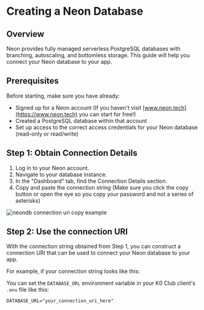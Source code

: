 # Creating a Neon Database

## Overview

Neon provides fully managed serverless PostgreSQL databases with branching, autoscaling, and bottomless storage. This guide will help you connect your Neon database to your app.

## Prerequisites

Before starting, make sure you have already:

-   Signed up for a Neon account (If you haven't visit [www.neon.tech](https://www.neon.tech) you can start for free!)
-   Created a PostgreSQL database within that account
-   Set up access to the correct access credentials for your Neon database (read-only or read/write)

## Step 1: Obtain Connection Details

1. Log in to your Neon account.
2. Navigate to your database instance.
3. In the "Dashboard" tab, find the Connection Details section.
4. Copy and paste the connection string (Make sure you click the copy button or open the eye so you copy your password and not a series of asterisks)

![neondb connection uri copy example](https://docs.outerbase.com/assets/providers/neon/neon_connect.png)

## Step 2: Use the connection URI

With the connection string obtained from Step 1, you can construct a connection URI that can be used to connect your Neon database to your app.

For example, if your connection string looks like this:

You can set the `DATABASE_URL` environment variable in your K0 Club client's `.env` file like this:

```dotenv
DATABASE_URL="your_connection_uri_here"
```
